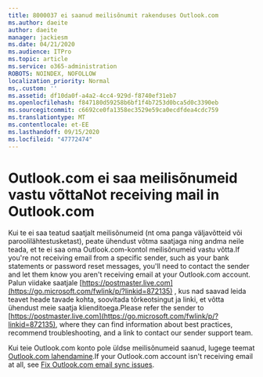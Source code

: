 ```yaml
---
title: 8000037 ei saanud meilisõnumit rakenduses Outlook.com
ms.author: daeite
author: daeite
manager: jackiesm
ms.date: 04/21/2020
ms.audience: ITPro
ms.topic: article
ms.service: o365-administration
ROBOTS: NOINDEX, NOFOLLOW
localization_priority: Normal
ms,.custom: ''
ms.assetid: df10da0f-a4a2-4cc4-929d-f8740ef31eb7
ms.openlocfilehash: f847180d59258b6bf1f4b7253d0bca5d0c3390eb
ms.sourcegitcommit: c6692ce0fa1358ec3529e59ca0ecdfdea4cdc759
ms.translationtype: MT
ms.contentlocale: et-EE
ms.lasthandoff: 09/15/2020
ms.locfileid: "47772474"
---
```

# <a name="not-receiving-mail-in-outlookcom"></a><span data-ttu-id="33822-102">Outlook.com ei saa meilisõnumeid vastu võtta</span><span class="sxs-lookup"><span data-stu-id="33822-102">Not receiving mail in Outlook.com</span></span>

<span data-ttu-id="33822-103">Kui te ei saa teatud saatjalt meilisõnumeid (nt oma panga väljavõtteid või paroolilähtestusketast), peate ühendust võtma saatjaga ning andma neile teada, et te ei saa oma Outlook.com-kontol meilisõnumeid vastu võtta.</span><span class="sxs-lookup"><span data-stu-id="33822-103">If you're not receiving email from a specific sender, such as your bank statements or password reset messages, you'll need to contact the sender and let them know you aren't receiving email at your Outlook.com account.</span></span> <span data-ttu-id="33822-104">Palun viidake saatjale [https://postmaster.live.com](https://go.microsoft.com/fwlink/p/?linkid=872135) , kus nad saavad leida teavet heade tavade kohta, soovitada tõrkeotsingut ja linki, et võtta ühendust meie saatja klienditoega.</span><span class="sxs-lookup"><span data-stu-id="33822-104">Please refer the sender to [https://postmaster.live.com](https://go.microsoft.com/fwlink/p/?linkid=872135), where they can find information about best practices, recommend troubleshooting, and a link to contact our sender support team.</span></span>
  
<span data-ttu-id="33822-105">Kui teie Outlook.com konto pole üldse meilisõnumeid saanud, lugege teemat [Outlook.com lahendamine](https://go.microsoft.com/fwlink/p/?linkid=874363).</span><span class="sxs-lookup"><span data-stu-id="33822-105">If your Outlook.com account isn't receiving email at all, see [Fix Outlook.com email sync issues](https://go.microsoft.com/fwlink/p/?linkid=874363).</span></span>
  

